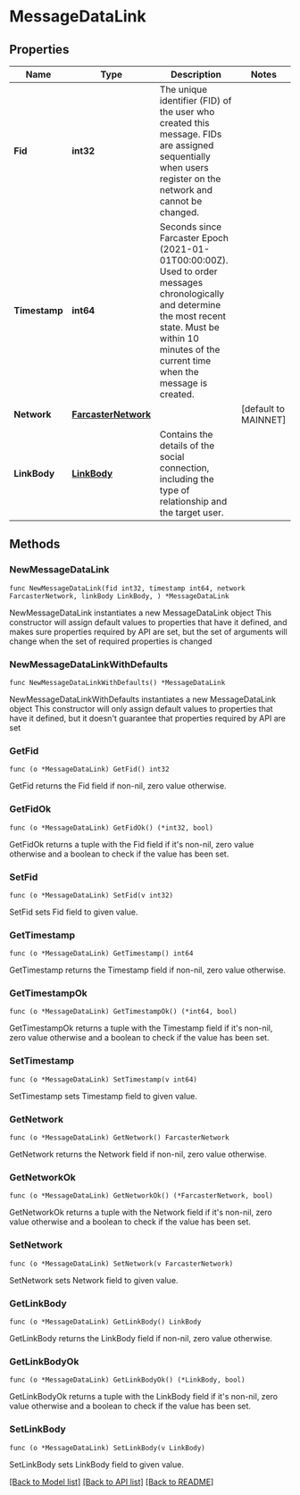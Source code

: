 # MessageDataLink

## Properties

Name | Type | Description | Notes
------------ | ------------- | ------------- | -------------
**Fid** | **int32** | The unique identifier (FID) of the user who created this message. FIDs are assigned sequentially when users register on the network and cannot be changed. | 
**Timestamp** | **int64** | Seconds since Farcaster Epoch (2021-01-01T00:00:00Z). Used to order messages chronologically and determine the most recent state. Must be within 10 minutes of the current time when the message is created. | 
**Network** | [**FarcasterNetwork**](FarcasterNetwork.md) |  | [default to MAINNET]
**LinkBody** | [**LinkBody**](LinkBody.md) | Contains the details of the social connection, including the type of relationship and the target user. | 

## Methods

### NewMessageDataLink

`func NewMessageDataLink(fid int32, timestamp int64, network FarcasterNetwork, linkBody LinkBody, ) *MessageDataLink`

NewMessageDataLink instantiates a new MessageDataLink object
This constructor will assign default values to properties that have it defined,
and makes sure properties required by API are set, but the set of arguments
will change when the set of required properties is changed

### NewMessageDataLinkWithDefaults

`func NewMessageDataLinkWithDefaults() *MessageDataLink`

NewMessageDataLinkWithDefaults instantiates a new MessageDataLink object
This constructor will only assign default values to properties that have it defined,
but it doesn't guarantee that properties required by API are set

### GetFid

`func (o *MessageDataLink) GetFid() int32`

GetFid returns the Fid field if non-nil, zero value otherwise.

### GetFidOk

`func (o *MessageDataLink) GetFidOk() (*int32, bool)`

GetFidOk returns a tuple with the Fid field if it's non-nil, zero value otherwise
and a boolean to check if the value has been set.

### SetFid

`func (o *MessageDataLink) SetFid(v int32)`

SetFid sets Fid field to given value.


### GetTimestamp

`func (o *MessageDataLink) GetTimestamp() int64`

GetTimestamp returns the Timestamp field if non-nil, zero value otherwise.

### GetTimestampOk

`func (o *MessageDataLink) GetTimestampOk() (*int64, bool)`

GetTimestampOk returns a tuple with the Timestamp field if it's non-nil, zero value otherwise
and a boolean to check if the value has been set.

### SetTimestamp

`func (o *MessageDataLink) SetTimestamp(v int64)`

SetTimestamp sets Timestamp field to given value.


### GetNetwork

`func (o *MessageDataLink) GetNetwork() FarcasterNetwork`

GetNetwork returns the Network field if non-nil, zero value otherwise.

### GetNetworkOk

`func (o *MessageDataLink) GetNetworkOk() (*FarcasterNetwork, bool)`

GetNetworkOk returns a tuple with the Network field if it's non-nil, zero value otherwise
and a boolean to check if the value has been set.

### SetNetwork

`func (o *MessageDataLink) SetNetwork(v FarcasterNetwork)`

SetNetwork sets Network field to given value.


### GetLinkBody

`func (o *MessageDataLink) GetLinkBody() LinkBody`

GetLinkBody returns the LinkBody field if non-nil, zero value otherwise.

### GetLinkBodyOk

`func (o *MessageDataLink) GetLinkBodyOk() (*LinkBody, bool)`

GetLinkBodyOk returns a tuple with the LinkBody field if it's non-nil, zero value otherwise
and a boolean to check if the value has been set.

### SetLinkBody

`func (o *MessageDataLink) SetLinkBody(v LinkBody)`

SetLinkBody sets LinkBody field to given value.



[[Back to Model list]](../README.md#documentation-for-models) [[Back to API list]](../README.md#documentation-for-api-endpoints) [[Back to README]](../README.md)


